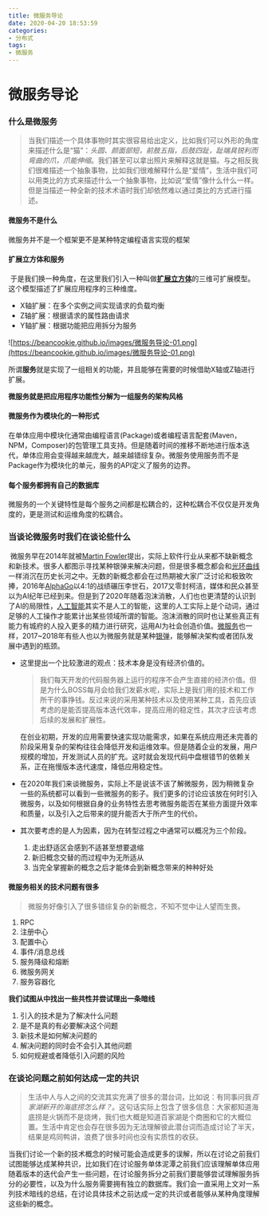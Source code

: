```yaml
---
title: 微服务导论
date: 2020-04-20 18:53:59
categories:
- 分布式
tags:
- 微服务
---
```

# 微服务导论

### 什么是微服务

> ​	当我们描述一个具体事物时其实很容易给出定义，比如我们可以外形的角度来描述什么是“猫”：*头圆、颜面部短，前肢五指，后肢四趾，趾端具锐利而弯曲的爪，爪能伸缩*。我们甚至可以拿出照片来解释这就是猫。与之相反我们很难描述一个抽象事物，比如我们很难解释什么是“爱情”，生活中我们可以用类比的方式来描述什么一个抽象事物，比如说“爱情”像什么什么一样。但是当描述一种全新的技术术语时我们却依然难以通过类比的方式进行描述。

#### 微服务不是什么

微服务并不是一个框架更不是某种特定编程语言实现的框架

#### 扩展立方体和服务

​	于是我们换一种角度，在这里我们引入一种叫做[**扩展立方体**](https://akfpartners.com/growth-blog/scale-cube)的三维可扩展模型。这个模型描述了扩展应用程序的三种维度。

- X轴扩展：在多个实例之间实现请求的负载均衡
- Z轴扩展：根据请求的属性路由请求
- Y轴扩展：根据功能把应用拆分为服务

![https://beancookie.github.io/images/微服务导论-01.png](https://beancookie.github.io/images/微服务导论-01.png)

所谓**服务**就是实现了一组相关的功能，并且能够在需要的时候借助X轴或Z轴进行扩展。

**微服务就是把应用程序功能性分解为一组服务的架构风格**

#### 微服务作为模块化的一种形式

​	在单体应用中模块化通常由编程语言(Package)或者编程语言配套(Maven，NPM，Composer)的包管理工具支持。但是随着时间的推移不断地进行版本迭代，单体应用会变得越来越庞大，越来越错综复杂。微服务使用服务而不是Package作为模块化的单元，服务的API定义了服务的边界。

#### 每个服务都拥有自己的数据库

​	微服务的一个关键特性是每个服务之间都是松耦合的，这种松耦合不仅仅是开发角度的，更是测试和运维角度的松耦合。

### 当谈论微服务时我们在谈论些什么

​	微服务早在2014年就被[Martin Fowler](https://zh.wikipedia.org/wiki/%E9%A9%AC%E4%B8%81%C2%B7%E7%A6%8F%E5%8B%92)提出，实际上软件行业从来都不缺新概念和新技术。很多人都图示寻找某种银弹来解决问题，但是很多概念都会和[光环曲线](https://wiki.mbalib.com/wiki/%E5%85%89%E7%8E%AF%E6%9B%B2%E7%BA%BF)一样消沉在历史长河之中。无数的新概念都会在过热期被大家广泛讨论和极致吹捧，2016年[AlphaGo](https://zh.wikipedia.org/wiki/AlphaGo)以4:1的战绩碾压李世石，2017又零封柯洁，媒体和民众甚至以为AI纪年已经到来。但是到了2020年随着泡沫消散，人们也也更清楚的认识到了AI的局限性，[人工智能](https://index.baidu.com/v2/main/index.html#/trend/%E4%BA%BA%E5%B7%A5%E6%99%BA%E8%83%BD?words=%E4%BA%BA%E5%B7%A5%E6%99%BA%E8%83%BD)其实不是人工的智能，这里的人工实际上是个动词，通过足够的人工操作才能累计出某些领域所谓的智能。泡沫消散的同时也让某些真正有能力有城府的人投入更多的精力进行研究，运用AI为社会创造价值。[微服务](https://index.baidu.com/v2/main/index.html#/trend/%E5%BE%AE%E6%9C%8D%E5%8A%A1?words=%E5%BE%AE%E6%9C%8D%E5%8A%A1)也一样，2017~2018年有些人也以为微服务就是某种[银弹](https://zh.wikipedia.org/wiki/%E6%B2%A1%E6%9C%89%E9%93%B6%E5%BC%B9)，能够解决架构或者团队发展中遇到的瓶颈。

- 这里提出一个比较激进的观点：技术本身是没有经济价值的。

  > ​	我们每天开发的代码服务器上运行的程序不会产生直接的经济价值。但是为什么BOSS每月会给我们发薪水呢，实际上是我们用的技术和工作所干的事挣钱。反过来说的采用某种技术以及使用某种工具，首先应该考虑的是能否提高版本迭代效率，提高应用的稳定性，其次才应该考虑后续的发展和扩展性。

  在创业初期，开发的应用需要快速实现功能需求，如果在系统应用还未完善的阶段采用复杂的架构往往会降低开发和运维效率。但是随着企业的发展，用户规模的增加，开发测试人员的扩充。这时就会发现代码中盘根错节的依赖关系，正在拖慢版本迭代速度，降低应用稳定性。

- 在2020年我们来谈微服务，实际上不是说该不该了解微服务，因为稍微复杂一些的系统都可以看到一些微服务的影子。我们更多的讨论应该放在何时引入微服务，以及如何根据自身的业务特性去思考微服务能否在某些方面提升效率和质量，以及引入之后带来的提升能否大于所产生的代价。

- 其次要考虑的是人为因素，因为在转型过程之中通常可以概况为三个阶段。

  1. 走出舒适区会感到不适甚至想要退缩 
  2. 新旧概念交替的而过程中为无所适从
  3. 当完全掌握新的概念之后才能体会到新概念带来的种种好处

#### 微服务相关的技术问题有很多

> 微服务好像引入了很多错综复杂的新概念，不知不觉中让人望而生畏。

1. RPC
2. 注册中心
3. 配置中心
4. 事件/消息总线
5. 服务降级和熔断
6. 微服务网关
7. 服务容器化

**我们试图从中找出一些共性并尝试理出一条暗线**

1. 引入的技术是为了解决什么问题
2. 是不是真的有必要解决这个问题
3. 新技术是如何解决问题的
4. 解决问题的同时会不会引入其他问题
5. 如何规避或者降低引入问题的风险

### 在谈论问题之前如何达成一定的共识

> ​	生活中人与人之间的交流其实充满了很多的潜台词，比如说：有同事问我*百家湖新开的海底捞怎么样？*。这句话实际上包含了很多信息：大家都知道海底捞是火锅而不是烧烤，我们也大概是知道百家湖是个商圈和它的大概位置。生活中肯定也会存在很多因为无法理解彼此潜台词而造成讨论了半天，结果是鸡同鸭讲，浪费了很多时间也没有实质性的收获。

​	当我们讨论一个新的技术概念的时候可能会造成更多的误解，所以在讨论之前我们试图能够达成某种共识，比如我们在讨论服务单体泥潭之前我们应该理解单体应用随着版本的迭代会产生一些问题，在讨论服务拆分之前我们要能够尝试理解服务拆分的必要性，以及为什么服务需要拥有独立的数据库。我们会一直采用上文对一系列技术暗线的总结，在讨论具体技术之前达成一定的共识或者能够从某种角度理解这些新的概念。

